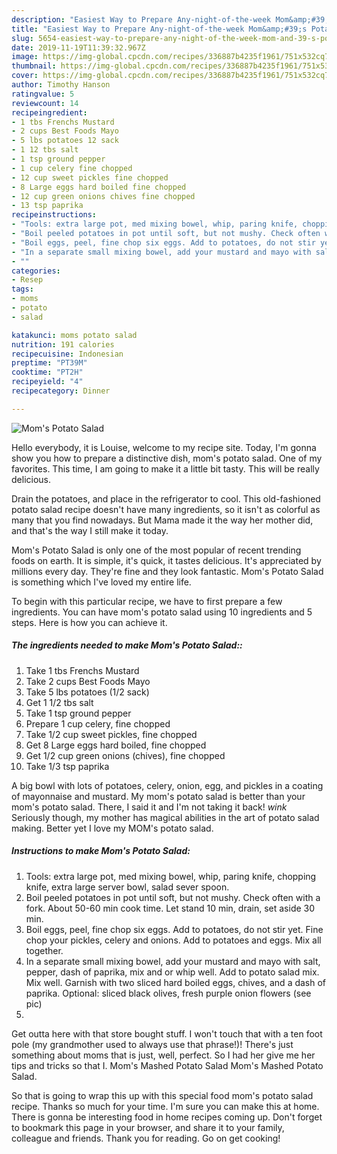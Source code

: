 ```yaml
---
description: "Easiest Way to Prepare Any-night-of-the-week Mom&amp;#39;s Potato Salad"
title: "Easiest Way to Prepare Any-night-of-the-week Mom&amp;#39;s Potato Salad"
slug: 5654-easiest-way-to-prepare-any-night-of-the-week-mom-and-39-s-potato-salad
date: 2019-11-19T11:39:32.967Z
image: https://img-global.cpcdn.com/recipes/336887b4235f1961/751x532cq70/moms-potato-salad-recipe-main-photo.jpg
thumbnail: https://img-global.cpcdn.com/recipes/336887b4235f1961/751x532cq70/moms-potato-salad-recipe-main-photo.jpg
cover: https://img-global.cpcdn.com/recipes/336887b4235f1961/751x532cq70/moms-potato-salad-recipe-main-photo.jpg
author: Timothy Hanson
ratingvalue: 5
reviewcount: 14
recipeingredient:
- 1 tbs Frenchs Mustard
- 2 cups Best Foods Mayo
- 5 lbs potatoes 12 sack
- 1 12 tbs salt
- 1 tsp ground pepper
- 1 cup celery fine chopped
- 12 cup sweet pickles fine chopped
- 8 Large eggs hard boiled fine chopped
- 12 cup green onions chives fine chopped
- 13 tsp paprika
recipeinstructions:
- "Tools: extra large pot, med mixing bowel, whip, paring knife, chopping knife, extra large server bowl, salad sever spoon."
- "Boil peeled potatoes in pot until soft, but not mushy. Check often with a fork. About 50-60 min cook time. Let stand 10 min, drain, set aside 30 min."
- "Boil eggs, peel, fine chop six eggs. Add to potatoes, do not stir yet. Fine chop your pickles, celery and onions. Add to potatoes and eggs. Mix all together."
- "In a separate small mixing bowel, add your mustard and mayo with salt, pepper, dash of paprika, mix and or whip well. Add to potato salad mix. Mix well. Garnish with two sliced hard boiled eggs, chives, and a dash of paprika. Optional: sliced black olives, fresh purple onion flowers (see pic)"
- ""
categories:
- Resep
tags:
- moms
- potato
- salad

katakunci: moms potato salad
nutrition: 191 calories
recipecuisine: Indonesian
preptime: "PT39M"
cooktime: "PT2H"
recipeyield: "4"
recipecategory: Dinner

---
```



![Mom&#39;s Potato Salad](https://img-global.cpcdn.com/recipes/336887b4235f1961/751x532cq70/moms-potato-salad-recipe-main-photo.jpg)

Hello everybody, it is Louise, welcome to my recipe site. Today, I'm gonna show you how to prepare a distinctive dish, mom&#39;s potato salad. One of my favorites. This time, I am going to make it a little bit tasty. This will be really delicious.

Drain the potatoes, and place in the refrigerator to cool. This old-fashioned potato salad recipe doesn&#39;t have many ingredients, so it isn&#39;t as colorful as many that you find nowadays. But Mama made it the way her mother did, and that&#39;s the way I still make it today.

Mom&#39;s Potato Salad is only one of the most popular of recent trending foods on earth. It is simple, it's quick, it tastes delicious. It's appreciated by millions every day. They're fine and they look fantastic. Mom&#39;s Potato Salad is something which I've loved my entire life.


To begin with this particular recipe, we have to first prepare a few ingredients. You can have mom&#39;s potato salad using 10 ingredients and 5 steps. Here is how you can achieve it.

##### The ingredients needed to make Mom&#39;s Potato Salad::

1. Take 1 tbs Frenchs Mustard
1. Take 2 cups Best Foods Mayo
1. Take 5 lbs potatoes (1/2 sack)
1. Get 1 1/2 tbs salt
1. Take 1 tsp ground pepper
1. Prepare 1 cup celery, fine chopped
1. Take 1/2 cup sweet pickles, fine chopped
1. Get 8 Large eggs hard boiled, fine chopped
1. Get 1/2 cup green onions (chives), fine chopped
1. Take 1/3 tsp paprika


A big bowl with lots of potatoes, celery, onion, egg, and pickles in a coating of mayonnaise and mustard. My mom&#39;s potato salad is better than your mom&#39;s potato salad. There, I said it and I&#39;m not taking it back! *wink* Seriously though, my mother has magical abilities in the art of potato salad making. Better yet I love my MOM&#39;s potato salad. 

##### Instructions to make Mom&#39;s Potato Salad:

1. Tools: extra large pot, med mixing bowel, whip, paring knife, chopping knife, extra large server bowl, salad sever spoon.
1. Boil peeled potatoes in pot until soft, but not mushy. Check often with a fork. About 50-60 min cook time. Let stand 10 min, drain, set aside 30 min.
1. Boil eggs, peel, fine chop six eggs. Add to potatoes, do not stir yet. Fine chop your pickles, celery and onions. Add to potatoes and eggs. Mix all together.
1. In a separate small mixing bowel, add your mustard and mayo with salt, pepper, dash of paprika, mix and or whip well. Add to potato salad mix. Mix well. Garnish with two sliced hard boiled eggs, chives, and a dash of paprika. Optional: sliced black olives, fresh purple onion flowers (see pic)
1. 


Get outta here with that store bought stuff. I won&#39;t touch that with a ten foot pole (my grandmother used to always use that phrase!)! There&#39;s just something about moms that is just, well, perfect. So I had her give me her tips and tricks so that I. Mom&#39;s Mashed Potato Salad Mom&#39;s Mashed Potato Salad. 

So that is going to wrap this up with this special food mom&#39;s potato salad recipe. Thanks so much for your time. I'm sure you can make this at home. There is gonna be interesting food in home recipes coming up. Don't forget to bookmark this page in your browser, and share it to your family, colleague and friends. Thank you for reading. Go on get cooking!

